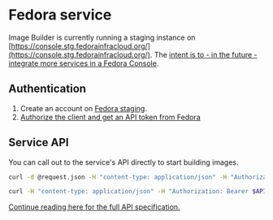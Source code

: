 # Fedora service

Image Builder is currently running a staging instance on [https://console.stg.fedorainfracloud.org/](https://console.stg.fedorainfracloud.org/). The [intent is to - in the future - integrate more services in a Fedora Console](https://discussion.fedoraproject.org/t/image-builder-for-fedora/92925/1).

## Authentication

1. Create an account on [Fedora staging](https://accounts.stg.fedoraproject.org/).
2. [Authorize the client and get an API token from Fedora](https://id.stg.fedoraproject.org/openidc/Authorization?scope=openid&client_id=consolerhc-cli&redirect_uri=urn:ietf:wg:oauth:2.0:oob&response_type=token&nonce=foo)

## Service API

You can call out to the service's API directly to start building images.

```bash Example request: Build an image
curl -d @request.json -H "content-type: application/json" -H "Authorization: Bearer $API_TOKEN" https://console.stg.fedorainfracloud.org/api/image-builder/v1/compose
```

```bash Example request: Show your image builds
curl -H "content-type: application/json" -H "Authorization: Bearer $API_TOKEN" https://console.stg.fedorainfracloud.org/api/image-builder/v1/composes
```

[Continue reading here for the full API specification.](https://redocly.github.io/redoc/?url=https://raw.githubusercontent.com/osbuild/image-builder/main/internal/v1/api.yaml)